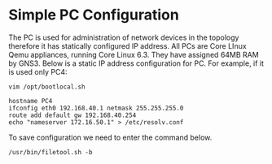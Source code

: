 # Simple PC Configuration

The PC is used for administration of network devices in the topology therefore it has statically configured IP address. All PCs are Core LInux Qemu appliances, running Core Linux 6.3. They have assigned 64MB RAM by GNS3. Below is a static IP address configuration for PC. For example, if it is used only PC4:

```console
vim /opt/bootlocal.sh

hostname PC4
ifconfig eth0 192.168.40.1 netmask 255.255.255.0
route add default gw 192.168.40.254
echo "nameserver 172.16.50.1" > /etc/resolv.conf
```

To save configuration we need to enter the command below.

```console
/usr/bin/filetool.sh -b
```
